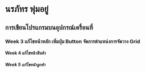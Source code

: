 # นรภัทร พุ่มอยู่
## การเขียนโปรแกรมบนอุปกรณ์เครื่อนที่
### Week 3 แก้ไขหน้าหลัก เพิ่มปุ่ม Button จัดการตำแหน่งการจัดวาง Grid
#### Week 4 แก้ไขหน้าสินค้า
##### Week 5 แก้ไขหน้าลูกค้า